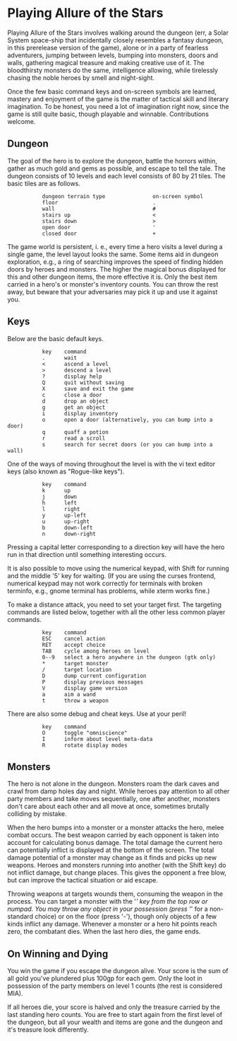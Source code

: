 Playing Allure of the Stars
===========================

Playing Allure of the Stars involves walking around the dungeon
(err, a Solar System space-ship that incidentally closely resembles
a fantasy dungeon, in this prerelease version of the game),
alone or in a party of fearless adventurers, jumping between levels,
bumping into monsters, doors and walls, gathering magical treasure
and making creative use of it. The bloodthirsty monsters do the same,
intelligence allowing, while tirelessly chasing the noble heroes
by smell and night-sight.

Once the few basic command keys and on-screen symbols are learned,
mastery and enjoyment of the game is the matter of tactical skill
and literary imagination. To be honest, you need a lot of imagination
right now, since the game is still quite basic, though playable and winnable.
Contributions welcome.


Dungeon
-------

The goal of the hero is to explore the dungeon, battle the horrors within,
gather as much gold and gems as possible, and escape to tell the tale.
The dungeon consists of 10 levels and each level consists of 80 by 21 tiles.
The basic tiles are as follows.

               dungeon terrain type               on-screen symbol
               floor                              .
               wall                               #
               stairs up                          <
               stairs down                        >
               open door                          '
               closed door                        +

The game world is persistent, i. e., every time a hero visits a level
during a single game, the level layout looks the same. Some items
aid in dungeon exploration, e.g., a ring of searching improves the speed
of finding hidden doors by heroes and monsters. The higher the magical
bonus displayed for this and other dungeon items, the more effective it is.
Only the best item carried in a hero's or monster's inventory counts.
You can throw the rest away, but beware that your adversaries may pick it up
and use it against you.


Keys
----

Below are the basic default keys.

               key    command
               .      wait
               <      ascend a level
               >      descend a level
               ?      display help
               Q      quit without saving
               X      save and exit the game
               c      close a door
               d      drop an object
               g      get an object
               i      display inventory
               o      open a door (alternatively, you can bump into a door)
               q      quaff a potion
               r      read a scroll
               s      search for secret doors (or you can bump into a wall)

One of the ways of moving throughout the level is with the vi text editor keys
(also known as "Rogue-like keys").

               key    command
               k      up
               j      down
               h      left
               l      right
               y      up-left
               u      up-right
               b      down-left
               n      down-right

Pressing a capital letter corresponding to a direction key will have
the hero run in that direction until something interesting occurs.

It is also possible to move using the numerical keypad, with Shift for running
and the middle '5' key for waiting. (If you are using the curses frontend,
numerical keypad may not work correctly for terminals with broken terminfo,
e.g., gnome terminal has problems, while xterm works fine.)

To make a distance attack, you need to set your target first.
The targeting commands are listed below, together with all the other
less common player commands.

               key    command
               ESC    cancel action
               RET    accept choice
               TAB    cycle among heroes on level
               0--9   select a hero anywhere in the dungeon (gtk only)
               *      target monster
               /      target location
               D      dump current configuration
               P      display previous messages
               V      display game version
               a      aim a wand
               t      throw a weapon

There are also some debug and cheat keys. Use at your peril!

               key    command
               O      toggle "omniscience"
               I      inform about level meta-data
               R      rotate display modes


Monsters
--------

The hero is not alone in the dungeon. Monsters roam the dark caves
and crawl from damp holes day and night. While heroes pay attention
to all other party members and take moves sequentially, one after another,
monsters don't care about each other and all move at once,
sometimes brutally colliding by mistake.

When the hero bumps into a monster or a monster attacks the hero,
melee combat occurs. The best weapon carried by each opponent
is taken into account for calculating bonus damage. The total damage
the current hero can potentially inflict is displayed at the bottom
of the screen. The total damage potential of a monster may change
as it finds and picks up new weapons. Heroes and monsters running
into another (with the Shift key) do not inflict damage, but change places.
This gives the opponent a free blow, but can improve the tactical situation
or aid escape.

Throwing weapons at targets wounds them, consuming the weapon in the process.
You can target a monster with the '*' key from the top row or numpad.
You may throw any object in your possession
(press '*' for a non-standard choice) or on the floor (press '-'),
though only objects of a few kinds inflict any damage.
Whenever a monster or a hero hit points reach zero, the combatant dies.
When the last hero dies, the game ends.


On Winning and Dying
--------------------

You win the game if you escape the dungeon alive. Your score is
the sum of all gold you've plundered plus 100gp for each gem.
Only the loot in possession of the party members on level 1 counts
(the rest is considered MIA).

If all heroes die, your score is halved and only the treasure carried
by the last standing hero counts. You are free to start again
from the first level of the dungeon, but all your wealth and items
are gone and the dungeon and it's treasure look differently.
